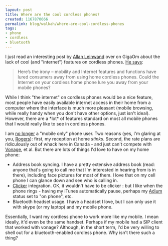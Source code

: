 ```yaml
--- 
layout: post
title: Where are the cool cordless phones?
created: 1167870666
permalink: blog/walkah/where-are-cool-cordless-phones
tags: 
- phone
- cordless
- bluetooth
---
```

<p>I just read an interesting post by <a href="http://gigaom.com/author/allanleinwand/">Allan Leinwand</a> over on GigaOm about the lack of cool (and "internet") features on cordless phones. <a href="http://gigaom.com/2007/01/03/bringing-the-net-to-your-home-phone/">He says</a>:</p>
<blockquote>Here’s the irony – mobility and Internet features and functions have lured consumers away from using home cordless phones. Could the Internet on your cordless home phone lure you away from your mobile phones?</blockquote>
<p>While I think "the internet" on cordless phones would be a nice feature, most people have easily available internet access in their home from a computer where the interface is much more pleasant (mobile browsing, while really handy when you don't have other options, just isn't ideal). However, there are a *lot* of features standard on most all mobile phones that I would really like to see in cordless phones.</p>
<p>I am <a href="http://walkah.net/blog/walkah/im-voiping-vonage">no longer</a> a "mobile only" phone user. Two reasons (yes, I'm glaring at you, <a href="http://rogers.com/">Rogers</a>): first, my reception at home <em>stinks</em>. Second, the rate plans are ridiculously out of whack here in Canada - and just can't compete with <a href="http://www.vonage.ca/">Vonage</a>, et al. But there are lots of things I'd love to have on my home phone:</p>
<ul>
<li>Address book syncing. I have a pretty extensive address book (read: anyone that's going to call me that I'm interested in hearing from is in there), including face pictures for most of them. I love that on my cell phone I can glance down and see who is calling in.</li>
<li><a href="http://www.salling.com/Clicker/mac/">Clicker</a> integration. OK, it wouldn't have to be clicker : but I like when the phone rings - having my iTunes automatically pause, perhaps my <a href="http://www.adiumx.com/">Adium</a> status set to "on phone", etc.</li>
<li>Bluetooth headset usage. I have a headset I love, but I can only use it with skype (or my laptop) and my mobile phone.</li> 
</ul>
<p>Essentially, I want my cordless phone to work more like my mobile. I mean ideally, it'd even be the same handset. Perhaps if my mobile had a SIP client that worked with vonage? Although, in the short term, I'd be very willing to shell out for a bluetooth-enabled cordless phone. Why isn't there such a thing?</p>

